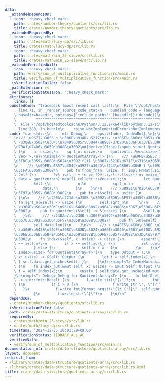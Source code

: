 ```yaml
---
data:
  _extendedDependsOn:
  - icon: ':heavy_check_mark:'
    path: crates/number-theory/quotients/src/lib.rs
    title: crates/number-theory/quotients/src/lib.rs
  _extendedRequiredBy:
  - icon: ':heavy_check_mark:'
    path: crates/math/lucy-dp/src/lib.rs
    title: crates/math/lucy-dp/src/lib.rs
  - icon: ':heavy_check_mark:'
    path: crates/math/min_25-sieve/src/lib.rs
    title: crates/math/min_25-sieve/src/lib.rs
  _extendedVerifiedWith:
  - icon: ':heavy_check_mark:'
    path: verify/sum_of_multiplicative_function/src/main.rs
    title: verify/sum_of_multiplicative_function/src/main.rs
  _isVerificationFailed: false
  _pathExtension: rs
  _verificationStatusIcon: ':heavy_check_mark:'
  attributes:
    links: []
  bundledCode: "Traceback (most recent call last):\n  File \"/opt/hostedtoolcache/Python/3.12.8/x64/lib/python3.12/site-packages/onlinejudge_verify/documentation/build.py\"\
    , line 71, in _render_source_code_stat\n    bundled_code = language.bundle(stat.path,\
    \ basedir=basedir, options={'include_paths': [basedir]}).decode()\n          \
    \         ^^^^^^^^^^^^^^^^^^^^^^^^^^^^^^^^^^^^^^^^^^^^^^^^^^^^^^^^^^^^^^^^^^^^^^^^^^^^^^^^^\n\
    \  File \"/opt/hostedtoolcache/Python/3.12.8/x64/lib/python3.12/site-packages/onlinejudge_verify/languages/rust.py\"\
    , line 288, in bundle\n    raise NotImplementedError\nNotImplementedError\n"
  code: "use std::{\n    fmt::Debug,\n    ops::{Index, IndexMut},\n};\n\nuse quotients::quotients;\n\
    \n/// \u9577\u3055 n \u306E\u914D\u5217\n/// \u305F\u3060\u3057\u3001 \u230An/i\u230B\
    \ \u306E\u5024\u304C\u7B49\u3057\u3044\u8981\u7D20\u306F\u307E\u3068\u3081\u3066\
    \u7BA1\u7406\u3059\u308B\u3002\n#[derive(Clone)]\npub struct QuotientsArray<T>\
    \ {\n    n: usize,\n    sqrt_n: usize,\n    quotients: Vec<usize>,\n    data:\
    \ Vec<T>,\n}\n\nimpl<T> QuotientsArray<T> {\n    /// \u6DFB\u5B57 i \u306B\u5BFE\
    \u5FDC\u3059\u308B\u5024\u3092 f(i) \u3067\u521D\u671F\u5316\u3059\u308B\u3002\
    \n    /// \u6DFB\u5B57\u304C\u5927\u304D\u3044\u9806\u306B f \u3092\u547C\u3073\
    \u51FA\u3059\u3002\n    pub fn from_fn(n: usize, f: impl FnMut(usize) -> T) ->\
    \ Self {\n        let sqrt_n = (n as f64).sqrt().floor() as usize;\n        let\
    \ data = quotients(n).map(f).collect::<Vec<_>>();\n        let quotients = quotients(n).collect::<Vec<_>>();\n\
    \        Self {\n            n,\n            sqrt_n,\n            quotients,\n\
    \            data,\n        }\n    }\n\n    /// \u8981\u7D20\u6570\u3092\u53D6\
    \u5F97\u3059\u308B\u3002\n    pub fn n(&self) -> usize {\n        self.n\n   \
    \ }\n\n    /// \u230A\u221An\u230B \u3092\u53D6\u5F97\u3059\u308B\u3002\n    pub\
    \ fn sqrt_n(&self) -> usize {\n        self.sqrt_n\n    }\n\n    /// \u230An/i\u230B\
    \ \u306E\u5024\u306E\u96C6\u5408\u3092\u964D\u9806\u3067\u53D6\u5F97\u3059\u308B\
    \u3002\n    pub fn quotients(&self) -> &[usize] {\n        &self.quotients\n \
    \   }\n\n    /// \u230An/i\u230B \u306E\u5024\u306E\u96C6\u5408\u306E\u8981\u7D20\
    \u6570\u3092\u53D6\u5F97\u3059\u308B\u3002\n    pub fn len(&self) -> usize {\n\
    \        self.data.len()\n    }\n\n    /// x \u4EE5\u4E0B\u306E \u230An/i\u230B\
    \ \u306B\u542B\u307E\u308C\u308B\u5024\u306E\u3046\u3061\u6700\u5927\u306E\u3082\
    \u306E\u306B\u5BFE\u5FDC\u3059\u308B\u6DFB\u5B57\u3092\u53D6\u5F97\u3059\u308B\
    \u3002\n    fn index(&self, x: usize) -> usize {\n        assert!(1 <= x && x\
    \ <= self.n);\n        if x <= self.sqrt_n {\n            self.data.len() - x\n\
    \        } else {\n            self.n / x - 1\n        }\n    }\n}\n\nimpl<T>\
    \ Index<usize> for QuotientsArray<T> {\n    type Output = T;\n    fn index(&self,\
    \ x: usize) -> &Self::Output {\n        let i = self.index(x);\n        unsafe\
    \ { self.data.get_unchecked(i) }\n    }\n}\n\nimpl<T> IndexMut<usize> for QuotientsArray<T>\
    \ {\n    fn index_mut(&mut self, x: usize) -> &mut Self::Output {\n        let\
    \ i = self.index(x);\n        unsafe { self.data.get_unchecked_mut(i) }\n    }\n\
    }\n\nimpl<T: Debug> Debug for QuotientsArray<T> {\n    fn fmt(&self, f: &mut std::fmt::Formatter<'_>)\
    \ -> std::fmt::Result {\n        f.write_str(\"{\")?;\n        for i in 0..self.data.len()\
    \ {\n            if i > 0 {\n                f.write_str(\", \")?;\n         \
    \   }\n            f.write_fmt(format_args!(\"{}: {:?}\", self.quotients[i], self.data[i]))?;\n\
    \        }\n        f.write_str(\"}\")\n    }\n}\n"
  dependsOn:
  - crates/number-theory/quotients/src/lib.rs
  isVerificationFile: false
  path: crates/data-structure/quotients-array/src/lib.rs
  requiredBy:
  - crates/math/min_25-sieve/src/lib.rs
  - crates/math/lucy-dp/src/lib.rs
  timestamp: '2024-12-25 10:01:29+00:00'
  verificationStatus: LIBRARY_ALL_AC
  verifiedWith:
  - verify/sum_of_multiplicative_function/src/main.rs
documentation_of: crates/data-structure/quotients-array/src/lib.rs
layout: document
redirect_from:
- /library/crates/data-structure/quotients-array/src/lib.rs
- /library/crates/data-structure/quotients-array/src/lib.rs.html
title: crates/data-structure/quotients-array/src/lib.rs
---
```

